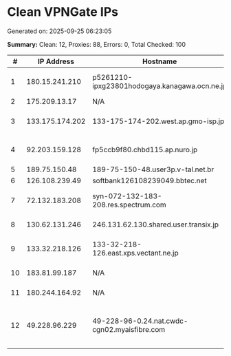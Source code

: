 # Clean VPNGate IPs
Generated on: 2025-09-25 06:23:05

**Summary:** Clean: 12, Proxies: 88, Errors: 0, Total Checked: 100

| # | IP Address | Hostname | Type | Country | Provider |
|---|------------|----------|------|---------|----------|
| 1 | 180.15.241.210 | p5261210-ipxg23801hodogaya.kanagawa.ocn.ne.jp | Business | JP | NTT Communications Corporation |
| 2 | 175.209.13.17 | N/A | Business | KR | Korea Telecom |
| 3 | 133.175.174.202 | 133-175-174-202.west.ap.gmo-isp.jp | Business | JP | ARTERIA Networks Corporation |
| 4 | 92.203.159.128 | fp5ccb9f80.chbd115.ap.nuro.jp | Business | JP | Sony Network Communications Inc. |
| 5 | 189.75.150.48 | 189-75-150-48.user3p.v-tal.net.br | Wireless | BR | V tal |
| 6 | 126.108.239.49 | softbank126108239049.bbtec.net | Business | JP | SoftBank Corp. |
| 7 | 72.132.183.208 | syn-072-132-183-208.res.spectrum.com | Business | US | Charter Communications Inc |
| 8 | 130.62.131.246 | 246.131.62.130.shared.user.transix.jp | Business | JP | INTERNET MULTIFEED CO. |
| 9 | 133.32.218.126 | 133-32-218-126.east.xps.vectant.ne.jp | Business | JP | ARTERIA Networks Corporation |
| 10 | 183.81.99.187 | N/A | Business | VN | FPT Telecom Company |
| 11 | 180.244.164.92 | N/A | Business | ID | Telekomunikasi Indonesia (PT) |
| 12 | 49.228.96.229 | 49-228-96-0.24.nat.cwdc-cgn02.myaisfibre.com | Wireless | TH | ADVANCED WIRELESS NETWORK COMPANY LIMITED |
